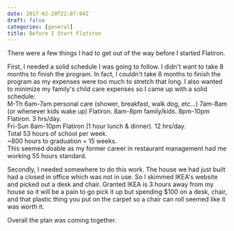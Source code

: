 ```yaml
---
date: 2017-02-20T22:07:04Z
draft: false
categories: [general]
title: Before I Start Flatiron
---
```


There were a few things I had to get out of the way before I started Flatiron.

First, I needed a solid schedule I was going to follow. I didn't want to take 8 months to finish the program. In fact, I couldn't take 8 months to finish the program as my expenses were too much to stretch that long. I also wanted to minimize my family's child care expenses so I came up with a solid schedule:  
M-Th 6am-7am personal care (shower, breakfast, walk dog, etc...) 7am-8am (or whenever kids wake up) Flatiron. 8am-8pm family/kids. 8pm-10pm Flatiron. 3 hrs/day.  
Fri-Sun 8am-10pm Flatiron (1 hour lunch & dinner). 12 hrs/day.  
Total 53 hours of school per week.  
~800 hours to graduation = 15 weeks.  
This seemed doable as my former career in restaurant management had me working 55 hours standard.

Secondly, I needed somewhere to do this work. The house we had just built had a closed in office which was not in use. So I skimmed IKEA's website and picked out a desk and chair. Granted IKEA is 3 hours away from my house so it will be a pain to go pick it up but spending $100 on a desk, chair, and that plastic thing you put on the carpet so a chair can roll seemed like it was worth it.

Overall the plan was coming together.

